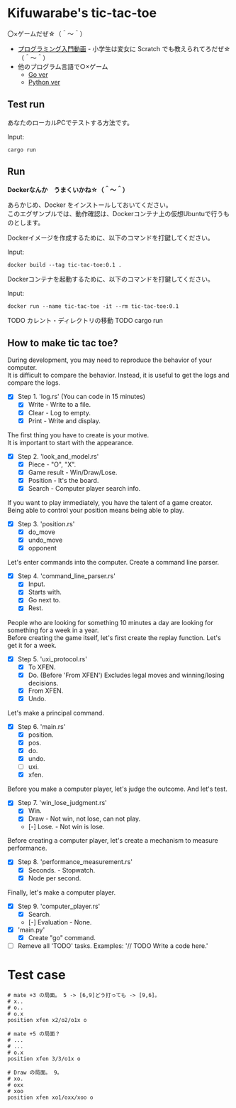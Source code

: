 # Kifuwarabe's tic-tac-toe

〇×ゲームだぜ☆（＾～＾）  

* [プログラミング入門動画](https://www.youtube.com/playlist?list=PLllMJuAE0iK6kSsi96OBXBgNZHFg7KB9f) - 小学生は変女に Scratch でも教えられてろだぜ☆（＾～＾）
* 他のプログラム言語で○×ゲーム
  * [Go ver](https://github.com/muzudho/tic-tac-toe-golang)
  * [Python ver](https://github.com/muzudho/tic-tac-toe-on-python)

## Test run

あなたのローカルPCでテストする方法です。  

Input:  

```shell
cargo run
```

## Run

**Dockerなんか　うまくいかね☆（＾～＾）**

あらかじめ、Docker をインストールしておいてください。  
このエグザンプルでは、動作確認は、Dockerコンテナ上の仮想Ubuntuで行うものとします。  

Dockerイメージを作成するために、以下のコマンドを打鍵してください。  

Input:  

```shell
docker build --tag tic-tac-toe:0.1 .
```

Dockerコンテナを起動するために、以下のコマンドを打鍵してください。  

Input:  

```shell
docker run --name tic-tac-toe -it --rm tic-tac-toe:0.1
```

TODO カレント・ディレクトリの移動
TODO cargo run

## How to make tic tac toe?

During development, you may need to reproduce the behavior of your computer.  
It is difficult to compare the behavior. Instead, it is useful to get the logs and compare the logs.  

* [x] Step 1. 'log.rs' (You can code in 15 minutes)
  * [x] Write - Write to a file.
  * [x] Clear - Log to empty.
  * [x] Print - Write and display.

The first thing you have to create is your motive.  
It is important to start with the appearance.  

* [x] Step 2. 'look_and_model.rs'
  * [x] Piece - "O", "X".
  * [x] Game result - Win/Draw/Lose.
  * [x] Position - It's the board.
  * [x] Search - Computer player search info.

If you want to play immediately, you have the talent of a game creator.  
Being able to control your position means being able to play.  

* [x] Step 3. 'position.rs'
  * [x] do_move
  * [x] undo_move
  * [x] opponent

Let's enter commands into the computer. Create a command line parser.  

* [x] Step 4. 'command_line_parser.rs'
  * [x] Input.
  * [x] Starts with.
  * [x] Go next to.
  * [x] Rest.

People who are looking for something 10 minutes a day are looking for something for a week in a year.  
Before creating the game itself, let's first create the replay function. Let's get it for a week.  

* [x] Step 5. 'uxi_protocol.rs'
  * [x] To XFEN.
  * [x] Do. (Before 'From XFEN') Excludes legal moves and winning/losing decisions.
  * [x] From XFEN.
  * [x] Undo.

Let's make a principal command.  

* [x] Step 6. 'main.rs'
  * [x] position.
  * [x] pos.
  * [x] do.
  * [x] undo.
  * [ ] uxi.
  * [x] xfen.

Before you make a computer player, let's judge the outcome. And let's test.  

* [x] Step 7. 'win_lose_judgment.rs'
  * [x] Win.
  * [x] Draw - Not win, not lose, can not play.
  * [-] Lose. - Not win is lose.

Before creating a computer player, let's create a mechanism to measure performance.  

* [x] Step 8. 'performance_measurement.rs'
  * [x] Seconds. - Stopwatch.
  * [x] Node per second.

Finally, let's make a computer player.  

* [x] Step 9. 'computer_player.rs'
  * [x] Search.
  * [-] Evaluation - None.
* [x] 'main.py'
  * [x] Create "go" command.
* [ ] Remeve all 'TODO' tasks. Examples: '// TODO Write a code here.'

# Test case

```plain
# mate +3 の局面。 5 -> [6,9]どう打っても -> [9,6]。
# x..
# o..
# o.x
position xfen x2/o2/o1x o

# mate +5 の局面？
# ...
# ...
# o.x
position xfen 3/3/o1x o

# Draw の局面。 9。
# xo.
# oxx
# xoo
position xfen xo1/oxx/xoo o
```
